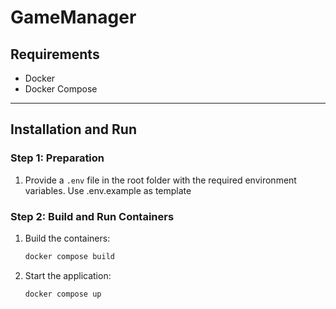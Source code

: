 # GameManager

## Requirements

- Docker
- Docker Compose

---

## Installation and Run

### Step 1: Preparation

1. Provide a `.env` file in the root folder with the required environment variables. Use .env.example as template

### Step 2: Build and Run Containers

1. Build the containers:
    ```bash
    docker compose build
    ```

2. Start the application:
    ```bash
    docker compose up
    ```
